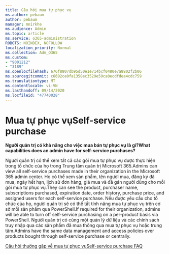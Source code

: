 ```yaml
---
title: Câu hỏi mua tự phục vụ
ms.author: pebaum
author: pebaum
manager: mnirkhe
ms.audience: Admin
ms.topic: article
ms.service: o365-administration
ROBOTS: NOINDEX, NOFOLLOW
localization_priority: Normal
ms.collection: Adm_O365
ms.custom:
- "9001212"
- "3189"
ms.openlocfilehash: 676f8807db95d50e1e714bcf0480e7a8802f2b06
ms.sourcegitcommit: c6692ce0fa1358ec3529e59ca0ecdfdea4cdc759
ms.translationtype: MT
ms.contentlocale: vi-VN
ms.lasthandoff: 09/14/2020
ms.locfileid: "47740028"
---
```

# <a name="self-service-purchase"></a><span data-ttu-id="a6fc1-102">Mua tự phục vụ</span><span class="sxs-lookup"><span data-stu-id="a6fc1-102">Self-service purchase</span></span>

<span data-ttu-id="a6fc1-103">**Người quản trị có khả năng cho việc mua bán tự phục vụ là gì?**</span><span class="sxs-lookup"><span data-stu-id="a6fc1-103">**What capabilities does an admin have for self-service purchases?**</span></span>

<span data-ttu-id="a6fc1-104">Người quản trị có thể xem tất cả các gói mua tự phục vụ được thực hiện trong tổ chức của họ trong Trung tâm quản trị Microsoft 365.</span><span class="sxs-lookup"><span data-stu-id="a6fc1-104">Admins can view all self-service purchases made in their organization in the Microsoft 365 admin center.</span></span> <span data-ttu-id="a6fc1-105">Họ có thể xem sản phẩm, tên người mua, đăng ký đã mua, ngày hết hạn, lịch sử đơn hàng, giá mua và đã gán người dùng cho mỗi gói mua tự phục vụ.</span><span class="sxs-lookup"><span data-stu-id="a6fc1-105">They can see the product, purchaser name, subscriptions purchased, expiration date, order history, purchase price, and assigned users for each self-service purchase.</span></span>  <span data-ttu-id="a6fc1-106">Nếu được yêu cầu cho tổ chức của họ, người quản trị sẽ có thể tắt tính năng mua tự phục vụ trên cơ sở mỗi sản phẩm qua PowerShell.</span><span class="sxs-lookup"><span data-stu-id="a6fc1-106">If required for their organization, admins will be able to turn off self-service purchasing on a per-product basis via PowerShell.</span></span>  <span data-ttu-id="a6fc1-107">Người quản trị có cùng một quản lý dữ liệu và các chính sách truy nhập qua các sản phẩm đã mua thông qua mua tự phục vụ hoặc trung tâm.</span><span class="sxs-lookup"><span data-stu-id="a6fc1-107">Admins have the same data management and access policies over products bought through self-service purchase or centrally.</span></span>

[<span data-ttu-id="a6fc1-108">Câu hỏi thường gặp về mua tự phục vụ</span><span class="sxs-lookup"><span data-stu-id="a6fc1-108">Self-service purchase FAQ</span></span>](https://aka.ms/self-service-purchase-faq)

